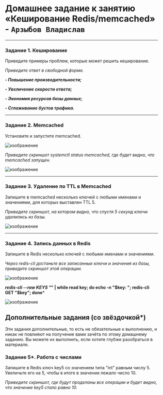 # Домашнее задание к занятию «Кеширование Redis/memcached» - `Арзыбов Владислав`


---

### Задание 1. Кеширование 

Приведите примеры проблем, которые может решить кеширование. 

*Приведите ответ в свободной форме.*

***- Повышение производительности;***

***- Увеличение скорости ответа;***

***- Экономия ресурсов базы данных;***

***- Сглаживание бустов трафика.***

---

### Задание 2. Memcached

Установите и запустите memcached.

![изображение](https://github.com/user-attachments/assets/5ddbac2d-c741-4c96-8ff8-5902d64b12b2)

*Приведите скриншот systemctl status memcached, где будет видно, что memcached запущен.*

![изображение](https://github.com/user-attachments/assets/d69ed257-7839-4d00-872d-a7e449d5f987)


---

### Задание 3. Удаление по TTL в Memcached

Запишите в memcached несколько ключей с любыми именами и значениями, для которых выставлен TTL 5. 

*Приведите скриншот, на котором видно, что спустя 5 секунд ключи удалились из базы.*

![изображение](https://github.com/user-attachments/assets/fc17288d-0436-411e-a5cd-f7d138409ec4)


---

### Задание 4. Запись данных в Redis

Запишите в Redis несколько ключей с любыми именами и значениями. 

*Через redis-cli достаньте все записанные ключи и значения из базы, приведите скриншот этой операции.*

![изображение](https://github.com/user-attachments/assets/f1bd7c93-2929-4af3-8e2c-cd000008d595)

***redis-cli --raw KEYS "*" | while read key; do echo -n "$key: "; redis-cli GET "$key"; done***

![изображение](https://github.com/user-attachments/assets/bd1174fc-cbc7-46f5-8421-36e3e1b0f46f)



## Дополнительные задания (со звёздочкой*)
Эти задания дополнительные, то есть не обязательные к выполнению, и никак не повлияют на получение вами зачёта по этому домашнему заданию. Вы можете их выполнить, если хотите глубже разобраться в материале.

### Задание 5*. Работа с числами 

Запишите в Redis ключ key5 со значением типа "int" равным числу 5. Увеличьте его на 5, чтобы в итоге в значении лежало число 10.  

*Приведите скриншот, где будут проделаны все операции и будет видно, что значение key5 стало равно 10.*
